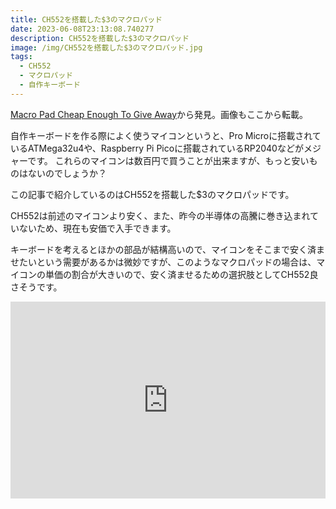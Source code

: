```yaml
---
title: CH552を搭載した$3のマクロパッド
date: 2023-06-08T23:13:08.740277
description: CH552を搭載した$3のマクロパッド
image: /img/CH552を搭載した$3のマクロパッド.jpg
tags:
  - CH552
  - マクロパッド
  - 自作キーボード
---
```

[Macro Pad Cheap Enough To Give Away](https://hackaday.com/2023/05/29/macro-pad-cheap-enough-to-give-away/)から発見。画像もここから転載。

自作キーボードを作る際によく使うマイコンというと、Pro Microに搭載されているATMega32u4や、Raspberry Pi Picoに搭載されているRP2040などがメジャーです。
これらのマイコンは数百円で買うことが出来ますが、もっと安いものはないのでしょうか？

この記事で紹介しているのはCH552を搭載した$3のマクロパッドです。

CH552は前述のマイコンより安く、また、昨今の半導体の高騰に巻き込まれていないため、現在も安価で入手できます。

キーボードを考えるとほかの部品が結構高いので、マイコンをそこまで安く済ませたいという需要があるかは微妙ですが、このようなマクロパッドの場合は、マイコンの単価の割合が大きいので、安く済ませるための選択肢としてCH552良さそうです。

<iframe width="100%" height="315" src="https://www.youtube.com/embed/mDXFl-h71AE" title="YouTube video player" frameborder="0" allow="accelerometer; autoplay; clipboard-write; encrypted-media; gyroscope; picture-in-picture" allowfullscreen></iframe>
